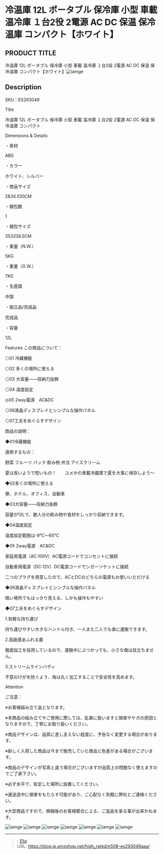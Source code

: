 # 冷温庫 12L ポータブル 保冷庫 小型 車載 温冷庫 １台2役 2電源 AC DC 保温 保冷温庫 コンパクト【ホワイト】


## PRODUCT TITLE 

冷温庫 12L ポータブル 保冷庫 小型 車載 温冷庫 １台2役 2電源 AC DC 保温 保冷温庫 コンパクト【ホワイト】![iamge](https://b2bfiles1.gigab2b.cn/image/wkseller/304/20220629_f2f590c5c1ae8d0e6a170d6231341885.jpg)

## Description

SKU：ES293049

Title

冷温庫 12L ポータブル 保冷庫 小型 車載 温冷庫 １台2役 2電源 AC DC 保温 保冷温庫 コンパクト

Dimensions &amp; Details



・素材

ABS

・カラー

ホワイト、シルバー

・商品サイズ

28*34.5*30CM

・梱包数

1

・梱包サイズ

35*33*38.5CM

・重量（N.W.）

5KG

・重量（G.W.）

7KG

・生産国

中国

・組立品/完成品

完成品

・容量

12L



Features
この商品について：

◎01 冷藏機能

◎02 多くの場所に使える

◎03 大容量――収納力抜群

◎04 温度設定

◎05 2way電源　AC&amp;DC

◎06液晶ディスプレイとシンプルな操作パネル

◎07工夫をめぐらすデザイン



商品の説明：

◆01冷藏機能

適用するもの：

野菜 フルーツ  パック  飲み物  弁当  アイスクリーム 



夏は長いようで短いもの！　　ユメかの車載冷蔵庫で夏を大事に保存しよう～



◆02多くの場所に使える

寮、ホテル、オフィス、自動車



◆03大容量――収納力抜群

容量が12Lで、数人分の飲み物や食材をしっかり収納できます。

◆04温度設定

温度設定範囲は-9℃〜65℃



◆05 2way電源　AC&amp;DC

家庭用電源（AC:100V）AC電源コードでコンセントに接続

自動車用電源（DC:12V）DC電源コードでシガーソケットに接続



二つのプラグを用意したので、ACとDCのどちらの電源もお使いいただける



◆06液晶ディスプレイとシンプルな操作パネル

暗い場所でもはっきり見える、しかも操作もやすい



◆07工夫をめぐらすデザイン

1.気軽な持ち運び

持ち運びやすい大きなハンドル付き、一人また二人でも楽に運搬できます。

2.高級感あふれる蓋

粗面加工を採用しているので、運搬中にぶつかっても、小さな傷は目立ちません。

3.ストリームラインバディ

不意のけがを防ぐよう、角は丸く加工することで安全性を高めます。







Attention



ご注意：

※お客様組み立て品となります。

※本商品の組み立てやご使用に際しては、乱暴に扱いますと損害やケガの原因となりますので、丁寧にお取り扱いください。

※商品デザインは、品質に差し支えない程度に、予告なく変更する場合があります。

※新しく入荷した商品は今まで販売していた商品と色差がある場合がございます。

※商品のデザインが写真と違う場合がございますが品質上の問題なく使えますのでご了承下さい。

※必ず水平で、安定した場所に設置してください。

※運送途中に損害をもたらす可能があり、ご心配なく気軽に弊社とご連絡ください。

※大型商品ですので、開梱後のお客様都合による、ご返品を承る事が出来かねます。









![iamge](https://b2bfiles1.gigab2b.cn/image/wkseller/304/20220629_aafdd273a755b43c756e2fe5e4db784b.jpg)
![iamge](https://b2bfiles1.gigab2b.cn/image/wkseller/304/20220629_55fa9b3b58e9ac729776d707c79df88a.jpg)
![iamge](https://b2bfiles1.gigab2b.cn/image/wkseller/304/20220629_04dd7924f17e666c5aa06970af3ca288.jpg)
![iamge](https://b2bfiles1.gigab2b.cn/image/wkseller/304/20220629_d1a86cea8a58bc67747affd310900e44.jpg)
![iamge](https://b2bfiles1.gigab2b.cn/image/wkseller/304/20220808_570843486bd97f5ae2ffb6c5939db50e.jpg)
![iamge](https://b2bfiles1.gigab2b.cn/image/wkseller/304/20230404_21ab3135189cbcaa7cbe96416c7d4e54.jpg)
![iamge](https://b2bfiles1.gigab2b.cn/image/wkseller/304/20220629_f09de8cb2d8deec1b2a19fb083c0ab40.jpg)


---

> : [Ella](https://blog.jp.amzshop.net/)  
> URL: https://blog.jp.amzshop.net/high_rated/n508-es293049aaa/  

